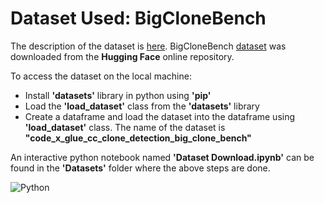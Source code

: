 # __Dataset Used: BigCloneBench__

The description of the dataset is [here](https://github.com/clonebench/BigCloneBench).
BigCloneBench [dataset](https://huggingface.co/datasets/code_x_glue_cc_clone_detection_big_clone_bench) was downloaded from the __Hugging Face__ online repository.

To access the dataset on the local machine:
* Install __'datasets'__ library in python using __'pip'__
* Load the __'load_dataset'__ class from the __'datasets'__ library
* Create a dataframe and load the dataset into the dataframe using __'load_dataset'__ class. The name of the dataset is __"code_x_glue_cc_clone_detection_big_clone_bench"__

An interactive python notebook named __'Dataset Download.ipynb'__ can be found in the __'Datasets'__ folder where the above steps are done.

![Python](https://img.shields.io/badge/Python-3.8-blue)
